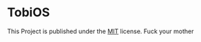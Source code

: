 # TobiOS
This Project is published under the [MIT](https://opensource.org/licenses/MIT) license.
Fuck your mother

